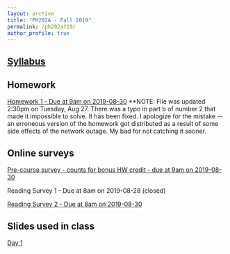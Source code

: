 ```yaml
---
layout: archive
title: "PH202A - Fall 2019"
permalink: /ph202af19/
author_profile: true
---
```


## [Syllabus](./ph202af19syllabus.pdf)

## Homework
[Homework 1 - Due at 9am on 2019-08-30](./hw1.pdf) **NOTE: File was updated 2:30pm on Tuesday, Aug 27. There was a typo in part b of number 2 that made it impossible to solve. It has been fixed. I apologize for the mistake -- an erroneous version of the homework got distributed as a result of some side effects of the network outage. My bad for not catching it sooner. 

## Online surveys
[Pre-course survey - counts for bonus HW credit - due at 9am on 2019-08-30](https://forms.gle/4PSzeyWNEKecNvv78)

Reading Survey 1 - Due at 8am on 2019-08-28 (closed)<!--(https://forms.gle/YQwqmaqoAhBCXS1F7)-->

[Reading Survey 2 - Due at 8am on 2019-08-30](https://forms.gle/bPBNDs6RrdZ585Qj6)

## Slides used in class

[Day 1](./day01.pdf)

